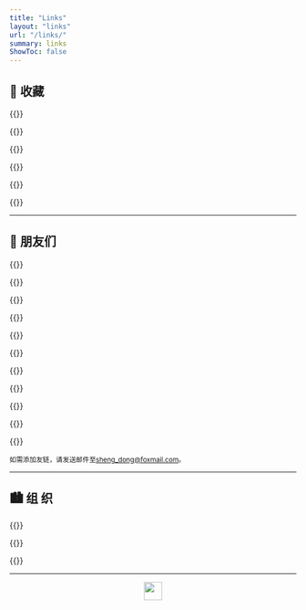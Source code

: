 ```yaml
---
title: "Links"
layout: "links"
url: "/links/"
summary: links
ShowToc: false
---
```




## :art: 收藏

{{<friend name="earth : : " url="https://earth.nullschool.net/zh-cn/" logo="https://earth.nullschool.net/favicon.ico" word="风、气象、海洋状况的全球地图">}}

{{<friend name="Font Awesome" url="https://fontawesome.com/" logo="https://fontawesome.com/favicon.ico" word="Take the hassle out of icons in your website.">}}

{{<friend name="COL | The Catalogue of Life" url="https://www.catalogueoflife.org/" logo="https://www.catalogueoflife.org/favicon.ico" word="The most complete authoritative list of the world's species.">}}

{{<friend name="2021 Map of the Complexity Sciences" url="https://www.art-sciencefactory.com/complexity-map_feb09.html" logo="https://1.bp.blogspot.com/-HDAOI4P4bNc/YUHA3w8-BJI/AAAAAAAAA8A/eXP0eZSStigEa59s1jml-OKULXZa7U5OQCLcBGAsYHQ/w400-h225/MAP2021.jpg" word="">}}

{{<friend name="麦田艺术" url="https://www.nbfox.com/" logo="https://www.nbfox.com/favicon.ico" word="Art is a way of survival.">}}

{{<friend name="USGS bee photographs" url="https://www.flickr.com/people/usgsbiml/" logo="https://live.staticflickr.com/7222/buddyicons/54563451@N08_r.jpg" word="Sam Droege from USGS Bee Inventory and Monitoring Lab.">}}


---

## :flight_departure: 朋友们

{{<friend name="Idealclover" url="https://idealclover.top/" logo="https://image.idealclover.cn/blog/assets/icon.png" word="Stay simple, stay naive.">}}

{{<friend name="Finisky Garden" url="https://finisky.github.io/" logo="https://finisky.github.io/images/me.jpg" word="Easy doesn't enter into grown-up life.">}}

<!--{{<friend name="Palemoons" url="http://www.palemoons.tech/" logo="https://palemoons-blog.oss-cn-beijing.aliyuncs.com/202303202127659.jpg" word="Lightingway">}}-->

<!--{{<friend name="山冰之冰" url="https://www.studentwei.xyz/" logo="https://www.studentwei.xyz/images/apple-touch-icon-next.png" word="逝者如斯夫，不舍昼夜。">}}-->

{{<friend name="荷戟独彷徨" url="https://guanqr.com/" logo="https://guanqr.com/favicon.ico" word="爱光学，爱生活，爱创造">}}

{{<friend name="频率" url="https://pinlyu.com/" logo="https://cravatar.cn/avatar/cc763511474fe24ffcc80257fb7cb970?s=300" word="风卷过的起点">}}

{{<friend name="随遇而安" url="https://www.iszy.cc/" logo="https://www.iszy.cc/images/avatar.png" word="生活吐槽 & 学习记录">}}

{{<friend name="天空 Blond" url="https://skyblond.info/" logo="https://statics.skyblond.info/blog/10247848_p0.jpg" word="无名小站。">}}

{{<friend name="Aniurm" url="https://aniurm.zeabur.app/" logo="https://www.notion.so/image/https%3A%2F%2Fs3-us-west-2.amazonaws.com%2Fsecure.notion-static.com%2F8f803881-2997-426b-8788-9a108fc8a9c7%2F%25E5%25A4%25B4%25E5%2583%258F.jpg?table=collection&id=7763ffd1-333f-4b8b-8da9-ac3e1cb4285f" word="人生如逆旅 我亦是行人">}}

{{<friend name="Tsum" url="https://tsumgo.github.io/" logo="https://tsumgo.github.io/medias/avatar.jpg" word="青青子衿，悠悠我心">}}

{{<friend name="Oddyti" url="https://www.oddyti.com/" logo="https://www.oddyti.com/img/snoopy_hu17586886958625409136.jpg" word="是谁来自山川湖海，却囿于昼夜厨房与爱。">}}

{{<friend name="pyrwalker" url="https://pyrwalker.top/" logo="https://pyrwalker-blog.oss-cn-hangzhou.aliyuncs.com/obsidianicons8%E6%9C%88%E4%BA%AE%E7%AC%A6%E5%8F%B7.png" word="我深怕自己本非美玉，故而不敢加以刻苦琢磨">}}

{{<friend name="Ponyboy" url="https://ponyboy2005.github.io/" logo="https://s2.loli.net/2025/02/06/F3tk6dCEMUB45Qn.png" word="Stay alive">}}

<sub>如需添加友链，请发送邮件至[sheng_dong@foxmail.com](mailto:sheng_dong@foxmail.com)。</sub>

---

## :cityscape: 组 织

{{<friend name="(Former) SASE Lab" url="https://www.tomcwanger.com/" logo="https://dong2000.xyz/images/SASE_logo.jpg" word="(原)西湖大学可持续农业科学与技术实验室">}}

{{<friend name="浙江大学学生E志者协会" url="https://a.zjueva.net/#/" logo="https://a.zjueva.net/static/media/background.f7f9bf62.png" word="E我世界，志我人生">}}

{{<friend name="十年之约" url="https://www.foreverblog.cn/" logo="https://www.foreverblog.cn/favicon.ico" word="一个人的寂寞，一群人的狂欢。">}}


---

<center><a href="https://www.foreverblog.cn/go.html" target="_blank"><img src="https://img.foreverblog.cn/wormhole_3.gif" alt="" style="width:auto;height:32px;" title="穿梭虫洞-随机跳转到十年之约正式成员的博客"></a></center>
